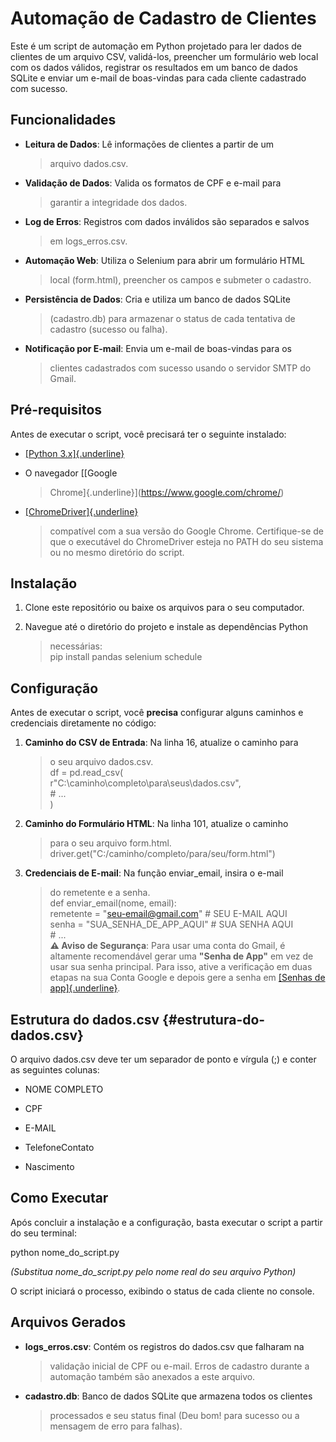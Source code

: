 # Automação de Cadastro de Clientes

Este é um script de automação em Python projetado para ler dados de
clientes de um arquivo CSV, validá-los, preencher um formulário web
local com os dados válidos, registrar os resultados em um banco de dados
SQLite e enviar um e-mail de boas-vindas para cada cliente cadastrado
com sucesso.

## Funcionalidades

- **Leitura de Dados**: Lê informações de clientes a partir de um
  > arquivo dados.csv.

- **Validação de Dados**: Valida os formatos de CPF e e-mail para
  > garantir a integridade dos dados.

- **Log de Erros**: Registros com dados inválidos são separados e salvos
  > em logs_erros.csv.

- **Automação Web**: Utiliza o Selenium para abrir um formulário HTML
  > local (form.html), preencher os campos e submeter o cadastro.

- **Persistência de Dados**: Cria e utiliza um banco de dados SQLite
  > (cadastro.db) para armazenar o status de cada tentativa de cadastro
  > (sucesso ou falha).

- **Notificação por E-mail**: Envia um e-mail de boas-vindas para os
  > clientes cadastrados com sucesso usando o servidor SMTP do Gmail.

## Pré-requisitos

Antes de executar o script, você precisará ter o seguinte instalado:

- [[Python 3.x]{.underline}](https://www.python.org/downloads/)

- O navegador [[Google
  > Chrome]{.underline}](https://www.google.com/chrome/)

- [[ChromeDriver]{.underline}](https://googlechromelabs.github.io/chrome-for-testing/)
  > compatível com a sua versão do Google Chrome. Certifique-se de que o
  > executável do ChromeDriver esteja no PATH do seu sistema ou no mesmo
  > diretório do script.

## Instalação

1.  Clone este repositório ou baixe os arquivos para o seu computador.

2.  Navegue até o diretório do projeto e instale as dependências Python
    > necessárias:  
    > pip install pandas selenium schedule

## Configuração

Antes de executar o script, você **precisa** configurar alguns caminhos
e credenciais diretamente no código:

1.  **Caminho do CSV de Entrada**: Na linha 16, atualize o caminho para
    > o seu arquivo dados.csv.  
    > df = pd.read_csv(  
    > r\"C:\caminho\completo\para\seus\dados.csv\",  
    > \# \...  
    > )

2.  **Caminho do Formulário HTML**: Na linha 101, atualize o caminho
    > para o seu arquivo form.html.  
    > driver.get(\"C:/caminho/completo/para/seu/form.html\")

3.  **Credenciais de E-mail**: Na função enviar_email, insira o e-mail
    > do remetente e a senha.  
    > def enviar_email(nome, email):  
    > remetente = \"seu-email@gmail.com\" \# SEU E-MAIL AQUI  
    > senha = \"SUA_SENHA_DE_APP_AQUI\" \# SUA SENHA AQUI  
    > \# \...  
    > **⚠️ Aviso de Segurança**: Para usar uma conta do Gmail, é
    > altamente recomendável gerar uma **\"Senha de App\"** em vez de
    > usar sua senha principal. Para isso, ative a verificação em duas
    > etapas na sua Conta Google e depois gere a senha em [[Senhas de
    > app]{.underline}](https://myaccount.google.com/apppasswords).

## Estrutura do dados.csv {#estrutura-do-dados.csv}

O arquivo dados.csv deve ter um separador de ponto e vírgula (;) e
conter as seguintes colunas:

- NOME COMPLETO

- CPF

- E-MAIL

- TelefoneContato

- Nascimento

## Como Executar

Após concluir a instalação e a configuração, basta executar o script a
partir do seu terminal:

python nome_do_script.py

*(Substitua nome_do_script.py pelo nome real do seu arquivo Python)*

O script iniciará o processo, exibindo o status de cada cliente no
console.

## Arquivos Gerados

- **logs_erros.csv**: Contém os registros do dados.csv que falharam na
  > validação inicial de CPF ou e-mail. Erros de cadastro durante a
  > automação também são anexados a este arquivo.

- **cadastro.db**: Banco de dados SQLite que armazena todos os clientes
  > processados e seu status final (Deu bom! para sucesso ou a mensagem
  > de erro para falhas).
